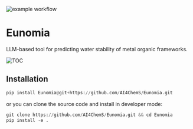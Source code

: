 ![example workflow](https://github.com/github/docs/actions/workflows/test.yml/badge.svg)
# Eunomia
LLM-based tool for predicting water stability of metal organic frameworks.

![TOC](https://github.com/AI4ChemS/Eunomia/assets/51170839/78525f9a-e544-4c04-b0a8-c24d84ca44f1)


Installation
--------

```python
pip install Eunomia@git+https://github.com/AI4ChemS/Eunomia.git
```

or you can clone the source code and install in developer mode:

```python
git clone https://github.com/AI4ChemS/Eunomia.git && cd Eunomia
pip install -e .
```

